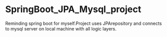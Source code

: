 # SpringBoot_JPA_Mysql_project
Reminding spring boot for myself.Project uses JPArepository and connects to mysql server on local machine with all logic layers.
